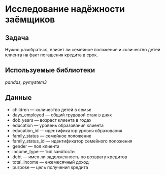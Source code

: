 # Исследование надёжности заёмщиков

## Задача

Нужно разобраться, влияет ли семейное положение и количество детей клиента на факт погашения кредита в срок. 

## Используемые библиотеки

*pandas, pymystem3*

## Данные

- children — количество детей в семье
- days_employed — общий трудовой стаж в днях
- dob_years — возраст клиента в годах
- education — уровень образования клиента
- education_id — идентификатор уровня образования
- family_status — семейное положение
- family_status_id — идентификатор семейного положения
- gender — пол клиента
- income_type — тип занятости
- debt — имел ли задолженность по возврату кредитов
- total_income — ежемесячный доход
- purpose — цель получения кредита
